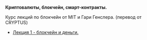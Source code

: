 **Криптовалюты, блокчейн, смарт-контракты.**

Курс лекций по блокчейн от MIT и Гари Генслера. (перевод от CRYPTUS)
- [Лекция 1 - блокчейн и деньги.](https://www.youtube.com/watch?v=pZxp--SpWF8 "Лекция 1 - блокчейн и деньги.") 

